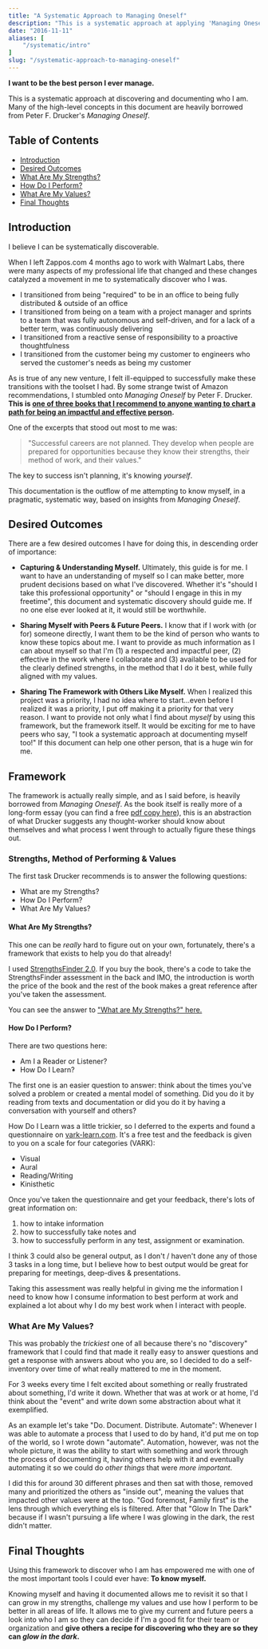 ```yaml
---
title: "A Systematic Approach to Managing Oneself"
description: "This is a systematic approach at applying 'Managing Oneself' to my life. Many of the high-level concepts in this document are heavily borrowed from Peter F. Drucker's Managing Oneself."
date: "2016-11-11"
aliases: [ 
    "/systematic/intro"
]
slug: "/systematic-approach-to-managing-oneself"
---
```


**I want to be the best person I ever manage.**

This is a systematic approach at discovering and documenting who I am. Many of the high-level concepts in this document are heavily borrowed from Peter F. Drucker's _Managing Oneself_.

## Table of Contents

- [Introduction](#introduction)
- [Desired Outcomes](#desired-outcomes)
- [What Are My Strengths?](/strengths)
- [How Do I Perform?](/perform)
- [What Are My Values?](/values)
- [Final Thoughts](#final-thoughts)

## Introduction

I believe I can be systematically discoverable.

When I left Zappos.com 4 months ago to work with Walmart Labs, there were many aspects of my professional life that changed and these changes catalyzed a movement in me to systematically discover who I was.

- I transitioned from being "required" to be in an office to being fully distributed & outside of an office
- I transitioned from being on a team with a project manager and sprints to a team that was fully autonomous and self-driven, and for a lack of a better term, was continuously delivering
- I transitioned from a reactive sense of responsibility to a proactive thoughtfulness
- I transitioned from the customer being my customer to engineers who served the customer's needs as being my customer

As is true of any new venture, I felt ill-equipped to successfully make these transitions with the toolset I had. By some strange twist of Amazon recommendations, I stumbled onto _Managing Oneself_ by Peter F. Drucker. **This is [one of three books that I recommend to anyone wanting to chart a path for being an impactful and effective person](/essential-books).**

One of the excerpts that stood out most to me was:

> "Successful careers are not planned. They develop when people are prepared for opportunities because they know their strengths, their method of work, and their values."

The key to success isn't planning, it's knowing _yourself_.

This documentation is the outflow of me attempting to know myself, in a pragmatic, systematic way, based on insights from _Managing Oneself_.

## Desired Outcomes

There are a few desired outcomes I have for doing this, in descending order of importance:

- **Capturing & Understanding Myself.** Ultimately, this guide is for me. I want to have an understanding of myself so I can make better, more prudent decisions based on what I've discovered. Whether it's "should I take this professional opportunity" or "should I engage in this in my freetime", this document and systematic discovery should guide me. If no one else ever looked at it, it would still be worthwhile.

- **Sharing Myself with Peers & Future Peers.** I know that if I work with (or for) someone directly, I want them to be the kind of person who wants to know these topics about me. I want to provide as much information as I can about myself so that I'm (1) a respected and impactful peer, (2) effective in the work where I collaborate and (3) available to be used for the clearly defined strengths, in the method that I do it best, while fully aligned with my values.

- **Sharing The Framework with Others Like Myself.** When I realized this project was a priority, I had no idea where to start...even before I realized it was a priority, I put off making it a priority for that very reason. I want to provide not only what I find about _myself_ by using this framework, but the framework itself. It would be exciting for me to have peers who say, "I took a systematic approach at documenting myself too!" If this document can help one other person, that is a huge win for me.

## Framework

The framework is actually really simple, and as I said before, is heavily borrowed from _Managing Oneself_. As the book itself is really more of a long-form essay (you can find a free [pdf copy here](http://www.usb.ac.za/Common/Pdfs/usb-career-center/articles/HBR%20Managing%20Oneself.pdf)), this is an abstraction of what Drucker suggests any thought-worker should know about themselves and what process I went through to actually figure these things out.

### Strengths, Method of Performing & Values

The first task Drucker recommends is to answer the following questions:

- What are my Strengths?
- How Do I Perform?
- What Are My Values?

#### What Are My Strengths?

This one can be _really_ hard to figure out on your own, fortunately, there's a framework that exists to help you do that already!

I used [StrengthsFinder 2.0](http://strengths.gallup.com/110440/About-StrengthsFinder-20.aspx). If you buy the book, there's a code to take the StrengthsFinder assessment in the back and IMO, the introduction is worth the price of the book and the rest of the book makes a great reference after you've taken the assessment.

You can see the answer to ["What are My Strengths?" here.](/strengths)

#### How Do I Perform?

There are two questions here:

- Am I a Reader or Listener?
- How Do I Learn?

The first one is an easier question to answer: think about the times you've solved a problem or created a mental model of something. Did you do it by reading from texts and documentation or did you do it by having a conversation with yourself and others?

How Do I Learn was a little trickier, so I deferred to the experts and found a questionnaire on [vark-learn.com](http://vark-learn.com/the-vark-questionnaire/). It's a free test and the feedback is given to you on a scale for four categories (VARK):

- Visual
- Aural
- Reading/Writing
- Kinisthetic

Once you've taken the questionnaire and get your feedback, there's lots of great information on:

1. how to intake information
2. how to successfully take notes and
3. how to successfully perform in any test, assignment or examination.

I think 3 could also be general output, as I don't / haven't done any of those 3 tasks in a long time, but I believe how to best output would be great for preparing for meetings, deep-dives & presentations.

Taking this assessment was really helpful in giving me the information I need to know how I consume information to best perform at work and explained a lot about why I do my best work when I interact with people.

### What Are My Values?

This was probably the _trickiest_ one of all because there's no "discovery" framework that I could find that made it really easy to answer questions and get a response with answers about who you are, so I decided to do a self-inventory over time of what really mattered to me in the moment. 

For 3 weeks every time I felt excited about something or really frustrated about something, I'd write it down. Whether that was at work or at home, I'd think about the "event" and write down some abstraction about what it exemplified. 

As an example let's take "Do. Document. Distribute. Automate": Whenever I was able to automate a process that I used to do by hand, it'd put me on top of the world, so I wrote down "automate". Automation, however, was not the whole picture, it was the ability to start with something and work through the process of documenting it, having others help with it and eventually automating it so we could do _other things_ that were _more important_.

I did this for around 30 different phrases and then sat with those, removed many and prioritized the others as "inside out", meaning the values that impacted other values were at the top. "God foremost, Family first" is the lens through which everything els is filtered. After that "Glow In The Dark" because if I wasn't pursuing a life where I was glowing in the dark, the rest didn't matter.

## Final Thoughts

Using this framework to discover who I am has empowered me with one of the most important tools I could ever have: **To know myself.**

Knowing myself and having it documented allows me to revisit it so that I can grow in my strengths, challenge my values and use how I perform to be better in all areas of life. It allows me to give my current and future peers a look into who I am so they can decide if I'm a good fit for their team or organization and **give others a recipe for discovering who they are so they can _glow in the dark_.** 
